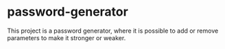 # password-generator
This project is a password generator, where it is possible to add or remove parameters to make it stronger or weaker.
